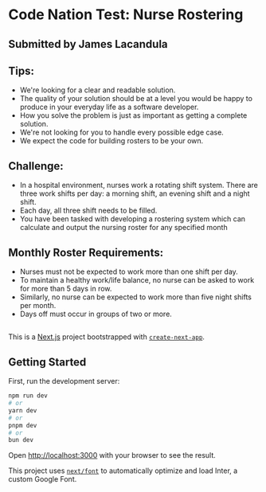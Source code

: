 # Code Nation Test: Nurse Rostering
## Submitted by James Lacandula

## Tips:

- We're looking for a clear and readable solution.
- The quality of your solution should be at a level you would be happy to produce in your
everyday life as a software developer.
- How you solve the problem is just as important as getting a complete solution.
- We're not looking for you to handle every possible edge case.
- We expect the code for building rosters to be your own.

## Challenge:
- In a hospital environment, nurses work a rotating shift system. There are three work shifts per day:
a morning shift, an evening shift and a night shift.
- Each day, all three shift needs to be filled.
- You have been tasked with developing a rostering system which can calculate and output the
nursing roster for any specified month

## Monthly Roster Requirements:

- Nurses must not be expected to work more than one shift per day.
- To maintain a healthy work/life balance, no nurse can be asked to work for more than 5 days in row.
- Similarly, no nurse can be expected to work more than five night shifts per month.
- Days off must occur in groups of two or more.


##


This is a [Next.js](https://nextjs.org/) project bootstrapped with [`create-next-app`](https://github.com/vercel/next.js/tree/canary/packages/create-next-app).

## Getting Started

First, run the development server:

```bash
npm run dev
# or
yarn dev
# or
pnpm dev
# or
bun dev
```

Open [http://localhost:3000](http://localhost:3000) with your browser to see the result.

This project uses [`next/font`](https://nextjs.org/docs/basic-features/font-optimization) to automatically optimize and load Inter, a custom Google Font.
